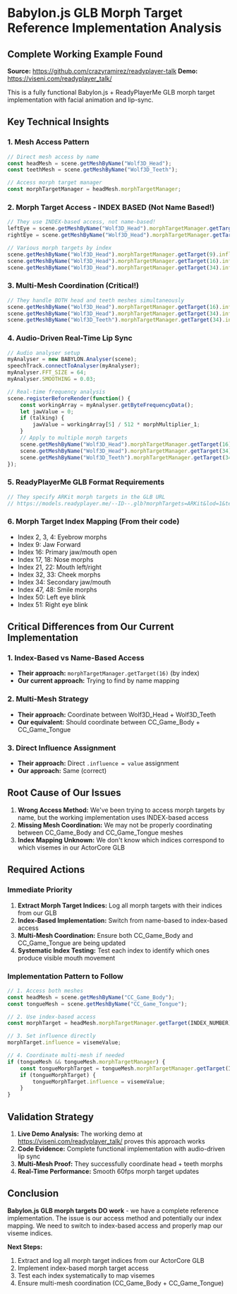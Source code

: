 # Babylon.js GLB Morph Target Reference Implementation Analysis

## Complete Working Example Found

**Source:** https://github.com/crazyramirez/readyplayer-talk
**Demo:** https://viseni.com/readyplayer_talk/

This is a fully functional Babylon.js + ReadyPlayerMe GLB morph target implementation with facial animation and lip-sync.

## Key Technical Insights

### 1. Mesh Access Pattern
```javascript
// Direct mesh access by name
const headMesh = scene.getMeshByName("Wolf3D_Head");
const teethMesh = scene.getMeshByName("Wolf3D_Teeth");

// Access morph target manager
const morphTargetManager = headMesh.morphTargetManager;
```

### 2. Morph Target Access - INDEX BASED (Not Name Based!)
```javascript
// They use INDEX-based access, not name-based!
leftEye = scene.getMeshByName("Wolf3D_Head").morphTargetManager.getTarget(50);
rightEye = scene.getMeshByName("Wolf3D_Head").morphTargetManager.getTarget(51);

// Various morph targets by index
scene.getMeshByName("Wolf3D_Head").morphTargetManager.getTarget(9).influence = 0.4;  // Jaw Forward
scene.getMeshByName("Wolf3D_Head").morphTargetManager.getTarget(16).influence = jawValue * 2; // Jaw Open
scene.getMeshByName("Wolf3D_Head").morphTargetManager.getTarget(34).influence = jawValue; // Additional jaw
```

### 3. Multi-Mesh Coordination (Critical!)
```javascript
// They handle BOTH head and teeth meshes simultaneously
scene.getMeshByName("Wolf3D_Head").morphTargetManager.getTarget(16).influence = jawValue * 2;
scene.getMeshByName("Wolf3D_Head").morphTargetManager.getTarget(34).influence = jawValue;
scene.getMeshByName("Wolf3D_Teeth").morphTargetManager.getTarget(34).influence = jawValue;
```

### 4. Audio-Driven Real-Time Lip Sync
```javascript
// Audio analyser setup
myAnalyser = new BABYLON.Analyser(scene);
speechTrack.connectToAnalyser(myAnalyser);
myAnalyser.FFT_SIZE = 64;
myAnalyser.SMOOTHING = 0.03;

// Real-time frequency analysis
scene.registerBeforeRender(function() {
    const workingArray = myAnalyser.getByteFrequencyData();
    let jawValue = 0;
    if (talking) {
        jawValue = workingArray[5] / 512 * morphMultiplier_1;
    }
    // Apply to multiple morph targets
    scene.getMeshByName("Wolf3D_Head").morphTargetManager.getTarget(16).influence = jawValue * 2;
    scene.getMeshByName("Wolf3D_Head").morphTargetManager.getTarget(34).influence = jawValue;
    scene.getMeshByName("Wolf3D_Teeth").morphTargetManager.getTarget(34).influence = jawValue;
});
```

### 5. ReadyPlayerMe GLB Format Requirements
```javascript
// They specify ARKit morph targets in the GLB URL
// https://models.readyplayer.me/--ID--.glb?morphTargets=ARKit&lod=1&textureFormat=webp
```

### 6. Morph Target Index Mapping (From their code)
- Index 2, 3, 4: Eyebrow morphs
- Index 9: Jaw Forward
- Index 16: Primary jaw/mouth open
- Index 17, 18: Nose morphs
- Index 21, 22: Mouth left/right
- Index 32, 33: Cheek morphs
- Index 34: Secondary jaw/mouth
- Index 47, 48: Smile morphs
- Index 50: Left eye blink
- Index 51: Right eye blink

## Critical Differences from Our Current Implementation

### 1. **Index-Based vs Name-Based Access**
- **Their approach:** `morphTargetManager.getTarget(16)` (by index)
- **Our current approach:** Trying to find by name mapping

### 2. **Multi-Mesh Strategy**
- **Their approach:** Coordinate between Wolf3D_Head + Wolf3D_Teeth
- **Our equivalent:** Should coordinate between CC_Game_Body + CC_Game_Tongue

### 3. **Direct Influence Assignment**
- **Their approach:** Direct `.influence = value` assignment
- **Our approach:** Same (correct)

## Root Cause of Our Issues

1. **Wrong Access Method:** We've been trying to access morph targets by name, but the working implementation uses INDEX-based access
2. **Missing Mesh Coordination:** We may not be properly coordinating between CC_Game_Body and CC_Game_Tongue meshes
3. **Index Mapping Unknown:** We don't know which indices correspond to which visemes in our ActorCore GLB

## Required Actions

### Immediate Priority
1. **Extract Morph Target Indices:** Log all morph targets with their indices from our GLB
2. **Index-Based Implementation:** Switch from name-based to index-based access
3. **Multi-Mesh Coordination:** Ensure both CC_Game_Body and CC_Game_Tongue are being updated
4. **Systematic Index Testing:** Test each index to identify which ones produce visible mouth movement

### Implementation Pattern to Follow
```javascript
// 1. Access both meshes
const headMesh = scene.getMeshByName("CC_Game_Body");
const tongueMesh = scene.getMeshByName("CC_Game_Tongue");

// 2. Use index-based access
const morphTarget = headMesh.morphTargetManager.getTarget(INDEX_NUMBER);

// 3. Set influence directly
morphTarget.influence = visemeValue;

// 4. Coordinate multi-mesh if needed
if (tongueMesh && tongueMesh.morphTargetManager) {
    const tongueMorphTarget = tongueMesh.morphTargetManager.getTarget(INDEX_NUMBER);
    if (tongueMorphTarget) {
        tongueMorphTarget.influence = visemeValue;
    }
}
```

## Validation Strategy

1. **Live Demo Analysis:** The working demo at https://viseni.com/readyplayer_talk/ proves this approach works
2. **Code Evidence:** Complete functional implementation with audio-driven lip sync
3. **Multi-Mesh Proof:** They successfully coordinate head + teeth morphs
4. **Real-Time Performance:** Smooth 60fps morph target updates

## Conclusion

**Babylon.js GLB morph targets DO work** - we have a complete reference implementation. The issue is our access method and potentially our index mapping. We need to switch to index-based access and properly map our viseme indices.

**Next Steps:**
1. Extract and log all morph target indices from our ActorCore GLB
2. Implement index-based morph target access
3. Test each index systematically to map visemes
4. Ensure multi-mesh coordination (CC_Game_Body + CC_Game_Tongue)
